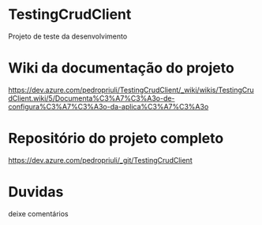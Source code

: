 # TestingCrudClient
Projeto de teste da desenvolvimento


# Wiki da documentação do projeto
https://dev.azure.com/pedropriuli/TestingCrudClient/_wiki/wikis/TestingCrudClient.wiki/5/Documenta%C3%A7%C3%A3o-de-configura%C3%A7%C3%A3o-da-aplica%C3%A7%C3%A3o

# Repositório do projeto completo
https://dev.azure.com/pedropriuli/_git/TestingCrudClient

# Duvidas
deixe comentários


